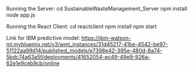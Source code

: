 Running the Server:
cd SustainableWasteManagement_Server
npm install
node app.js

Running the React Client:
cd reactclient
npm install
npm start

Link for IBM predictive model:
https://ibm-watson-ml.mybluemix.net/v3/wml_instances/31d45217-41be-4542-be97-51122aa99d14/published_models/e7398e42-395e-480d-8a74-5bdc74a63a5f/deployments/41652054-ec49-49e9-926a-62e1e9ceb9cb/online
